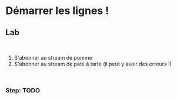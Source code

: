 <!-- .slide: class="exercice" -->

# Démarrer les lignes !

## Lab

<br>

1. S'abonner au stream de pomme
2. S'abonner au stream de pate à tarte (il peut y avoir des erreurs !)

<br>

### Step: TODO
